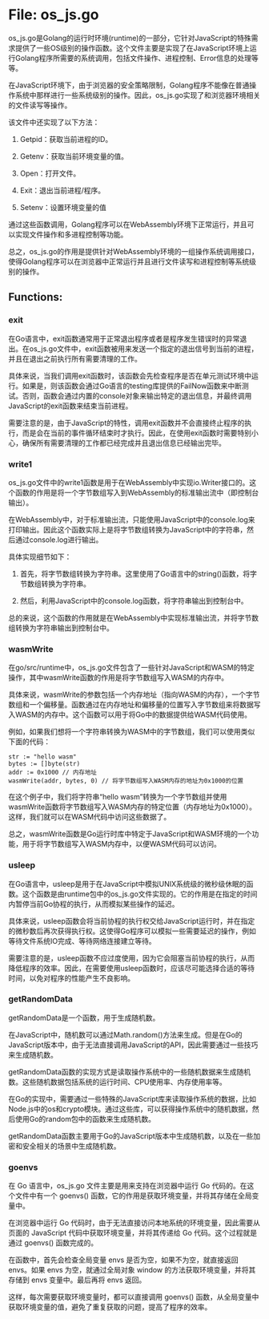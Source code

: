# File: os_js.go

os_js.go是Golang的运行时环境(runtime)的一部分，它针对JavaScript的特殊需求提供了一些OS级别的操作函数。这个文件主要是实现了在JavaScript环境上运行Golang程序所需要的系统调用，包括文件操作、进程控制、Error信息的处理等等。

在JavaScript环境下，由于浏览器的安全策略限制，Golang程序不能像在普通操作系统中那样进行一些系统级别的操作。因此，os_js.go实现了和浏览器环境相关的文件读写等操作。

该文件中还实现了以下方法：

1. Getpid：获取当前进程的ID。

2. Getenv：获取当前环境变量的值。

3. Open：打开文件。

4. Exit：退出当前进程/程序。

5. Setenv：设置环境变量的值

通过这些函数调用，Golang程序可以在WebAssembly环境下正常运行，并且可以实现文件操作和多进程控制等功能。

总之，os_js.go的作用是提供针对WebAssembly环境的一组操作系统调用接口，使得Golang程序可以在浏览器中正常运行并且进行文件读写和进程控制等系统级别的操作。

## Functions:

### exit

在Go语言中，exit函数通常用于正常退出程序或者是程序发生错误时的异常退出。在os_js.go文件中，exit函数被用来发送一个指定的退出信号到当前的进程，并且在退出之前执行所有需要清理的工作。

具体来说，当我们调用exit函数时，该函数会先检查程序是否在单元测试环境中运行。如果是，则该函数会通过Go语言的testing库提供的FailNow函数来中断测试。否则，函数会通过内置的console对象来输出特定的退出信息，并最终调用JavaScript的exit函数来结束当前进程。

需要注意的是，由于JavaScript的特性，调用exit函数并不会直接终止程序的执行，而是会在当前的事件循环结束时才执行。因此，在使用exit函数时需要特别小心，确保所有需要清理的工作都已经完成并且退出信息已经输出完毕。



### write1

os_js.go文件中的write1函数是用于在WebAssembly中实现io.Writer接口的。这个函数的作用是将一个字节数组写入到WebAssembly的标准输出流中（即控制台输出）。

在WebAssembly中，对于标准输出流，只能使用JavaScript中的console.log来打印输出。因此这个函数实际上是将字节数组转换为JavaScript中的字符串，然后通过console.log进行输出。

具体实现细节如下：

1. 首先，将字节数组转换为字符串。这里使用了Go语言中的string()函数，将字节数组转换为字符串。

2. 然后，利用JavaScript中的console.log函数，将字符串输出到控制台中。

总的来说，这个函数的作用就是在WebAssembly中实现标准输出流，并将字节数组转换为字符串输出到控制台中。



### wasmWrite

在go/src/runtime中，os_js.go文件包含了一些针对JavaScript和WASM的特定操作，其中wasmWrite函数的作用是将字节数组写入WASM的内存中。

具体来说，wasmWrite的参数包括一个内存地址（指向WASM的内存），一个字节数组和一个偏移量。函数通过在内存地址和偏移量的位置写入字节数组来将数据写入WASM的内存中。这个函数可以用于将Go中的数据提供给WASM代码使用。

例如，如果我们想将一个字符串转换为WASM中的字节数组，我们可以使用类似下面的代码：

```
str := "hello wasm"
bytes := []byte(str)
addr := 0x1000 // 内存地址
wasmWrite(addr, bytes, 0) // 将字节数组写入WASM内存的地址为0x1000的位置
```

在这个例子中，我们将字符串“hello wasm”转换为一个字节数组并使用wasmWrite函数将字节数组写入WASM内存的特定位置（内存地址为0x1000）。这样，我们就可以在WASM代码中访问这些数据了。

总之，wasmWrite函数是Go运行时库中特定于JavaScript和WASM环境的一个功能，用于将字节数组写入WASM内存中，以便WASM代码可以访问。



### usleep

在Go语言中，usleep是用于在JavaScript中模拟UNIX系统级的微秒级休眠的函数。这个函数是由runtime包中的os_js.go文件实现的。它的作用是在指定的时间内暂停当前Go协程的执行，从而模拟某些操作的延迟。

具体来说，usleep函数会将当前协程的执行权交给JavaScript运行时，并在指定的微秒数后再次获得执行权。这使得Go程序可以模拟一些需要延迟的操作，例如等待文件系统IO完成、等待网络连接建立等待。

需要注意的是，usleep函数不应过度使用，因为它会阻塞当前协程的执行，从而降低程序的效率。因此，在需要使用usleep函数时，应该尽可能选择合适的等待时间，以免对程序的性能产生不良影响。



### getRandomData

getRandomData是一个函数，用于生成随机数。

在JavaScript中，随机数可以通过Math.random()方法来生成。但是在Go的JavaScript版本中，由于无法直接调用JavaScript的API，因此需要通过一些技巧来生成随机数。

getRandomData函数的实现方式是读取操作系统中的一些随机数据来生成随机数。这些随机数据包括系统的运行时间、CPU使用率、内存使用率等。

在Go的实现中，需要通过一些特殊的JavaScript库来读取操作系统的数据，比如Node.js中的os和crypto模块。通过这些库，可以获得操作系统中的随机数据，然后使用Go的random包中的函数来生成随机数。

getRandomData函数主要用于Go的JavaScript版本中生成随机数，以及在一些加密和安全相关的场景中生成随机数。



### goenvs

在 Go 语言中，os_js.go 文件主要是用来支持在浏览器中运行 Go 代码的。在这个文件中有一个 goenvs() 函数，它的作用是获取环境变量，并将其存储在全局变量中。

在浏览器中运行 Go 代码时，由于无法直接访问本地系统的环境变量，因此需要从页面的 JavaScript 代码中获取环境变量，并将其传递给 Go 代码。这个过程就是通过 goenvs() 函数完成的。

在函数中，首先会检查全局变量 envs 是否为空，如果不为空，就直接返回 envs。如果 envs 为空，就通过全局对象 window 的方法获取环境变量，并将其存储到 envs 变量中。最后再将 envs 返回。

这样，每次需要获取环境变量时，都可以直接调用 goenvs() 函数，从全局变量中获取环境变量的值，避免了重复获取的问题，提高了程序的效率。



